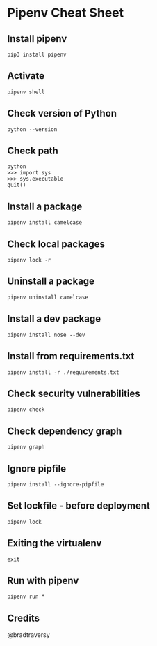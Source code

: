 # Pipenv Cheat Sheet

## Install pipenv
```
pip3 install pipenv
```
## Activate
```
pipenv shell
```
## Check version of Python
```
python --version
```
## Check path
```
python
>>> import sys
>>> sys.executable
quit()
```
## Install a package
```
pipenv install camelcase
```
## Check local packages
```
pipenv lock -r
```
## Uninstall a package
```
pipenv uninstall camelcase
```
## Install a dev package
```
pipenv install nose --dev
```
## Install from requirements.txt
```
pipenv install -r ./requirements.txt
```
## Check security vulnerabilities
```
pipenv check
```
## Check dependency graph
```
pipenv graph
```
## Ignore pipfile
```
pipenv install --ignore-pipfile
```
## Set lockfile - before deployment
```
pipenv lock
```
## Exiting the virtualenv
```
exit
```
## Run with pipenv
```
pipenv run *
```

## Credits

@bradtraversy

